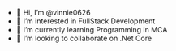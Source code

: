 - 👋 Hi, I’m @vinnie0626
- 👀 I’m interested in FullStack Development 
- 🌱 I’m currently learning Programming in MCA
- 💞️ I’m looking to collaborate on .Net Core



<!---
vinnie0626/vinnie0626 is a ✨ special ✨ repository because its `README.md` (this file) appears on your GitHub profile.
You can click the Preview link to take a look at your changes.
--->
